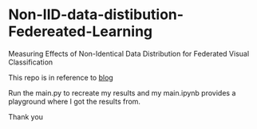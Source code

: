 # Non-IID-data-distibution-Federeated-Learning
Measuring Effects of Non-Identical Data Distribution for Federated Visual Classification

This repo is in reference to [blog](https://medium.com/@praburam_93885/measuring-the-effects-of-non-iid-distribution-on-federated-visual-classification-57755c8db9c5)

Run the main.py to recreate my results and my main.ipynb provides a playground where I got the results from.

Thank you
